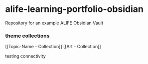 # alife-learning-portfolio-obsidian
Repository for an example ALIFE Obsidian Vault 

### theme collections
[[Topic-Name - Collection]]
[[Art - Collection]]

testing connectivity
